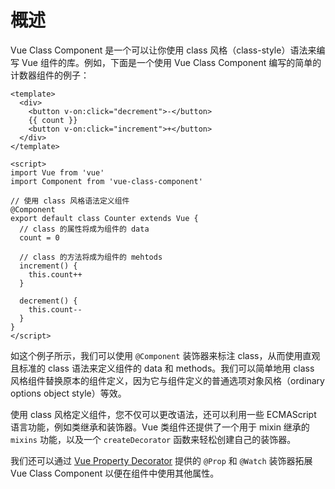 # 概述

Vue Class Component 是一个可以让你使用 class 风格（class-style）语法来编写 Vue 组件的库。例如，下面是一个使用 Vue Class Component 编写的简单的计数器组件的例子：

```vue
<template>
  <div>
    <button v-on:click="decrement">-</button>
    {{ count }}
    <button v-on:click="increment">+</button>
  </div>
</template>

<script>
import Vue from 'vue'
import Component from 'vue-class-component'

// 使用 class 风格语法定义组件
@Component
export default class Counter extends Vue {
  // class 的属性将成为组件的 data
  count = 0

  // class 的方法将成为组件的 mehtods
  increment() {
    this.count++
  }

  decrement() {
    this.count--
  }
}
</script>
```

如这个例子所示，我们可以使用 `@Component` 装饰器来标注 class，从而使用直观且标准的 class 语法来定义组件的 data 和 methods。我们可以简单地用 class 风格组件替换原本的组件定义，因为它与组件定义的普通选项对象风格（ordinary options object style）等效。

使用 class 风格定义组件，您不仅可以更改语法，还可以利用一些 ECMAScript 语言功能，例如类继承和装饰器。Vue 类组件还提供了一个用于 mixin 继承的 `mixins` 功能，以及一个 `createDecorator` 函数来轻松创建自己的装饰器。

我们还可以通过 [Vue Property Decorator](https://github.com/kaorun343/vue-property-decorator) 提供的 `@Prop` 和 `@Watch` 装饰器拓展 Vue Class Component 以便在组件中使用其他属性。
